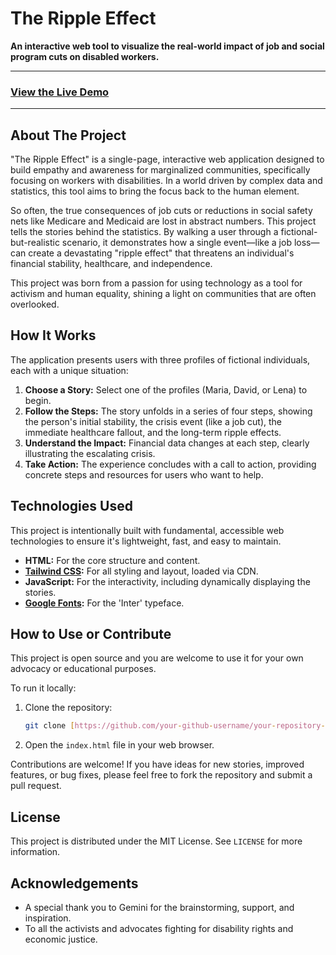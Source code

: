 # The Ripple Effect

**An interactive web tool to visualize the real-world impact of job and social program cuts on disabled workers.**

---

### [View the Live Demo](https://your-github-username.github.io/your-repository-name/)

---

## About The Project

"The Ripple Effect" is a single-page, interactive web application designed to build empathy and awareness for marginalized communities, specifically focusing on workers with disabilities. In a world driven by complex data and statistics, this tool aims to bring the focus back to the human element.

So often, the true consequences of job cuts or reductions in social safety nets like Medicare and Medicaid are lost in abstract numbers. This project tells the stories behind the statistics. By walking a user through a fictional-but-realistic scenario, it demonstrates how a single event—like a job loss—can create a devastating "ripple effect" that threatens an individual's financial stability, healthcare, and independence.

This project was born from a passion for using technology as a tool for activism and human equality, shining a light on communities that are often overlooked.

## How It Works

The application presents users with three profiles of fictional individuals, each with a unique situation:

1.  **Choose a Story:** Select one of the profiles (Maria, David, or Lena) to begin.
2.  **Follow the Steps:** The story unfolds in a series of four steps, showing the person's initial stability, the crisis event (like a job cut), the immediate healthcare fallout, and the long-term ripple effects.
3.  **Understand the Impact:** Financial data changes at each step, clearly illustrating the escalating crisis.
4.  **Take Action:** The experience concludes with a call to action, providing concrete steps and resources for users who want to help.

## Technologies Used

This project is intentionally built with fundamental, accessible web technologies to ensure it's lightweight, fast, and easy to maintain.

* **HTML:** For the core structure and content.
* **[Tailwind CSS](https://tailwindcss.com/):** For all styling and layout, loaded via CDN.
* **JavaScript:** For the interactivity, including dynamically displaying the stories.
* **[Google Fonts](https://fonts.google.com/):** For the 'Inter' typeface.

## How to Use or Contribute

This project is open source and you are welcome to use it for your own advocacy or educational purposes.

To run it locally:

1.  Clone the repository:
    ```sh
    git clone [https://github.com/your-github-username/your-repository-name.git](https://github.com/your-github-username/your-repository-name.git)
    ```
2.  Open the `index.html` file in your web browser.

Contributions are welcome! If you have ideas for new stories, improved features, or bug fixes, please feel free to fork the repository and submit a pull request.

## License

This project is distributed under the MIT License. See `LICENSE` for more information.

## Acknowledgements

* A special thank you to Gemini for the brainstorming, support, and inspiration.
* To all the activists and advocates fighting for disability rights and economic justice.
